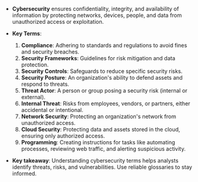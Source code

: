 

- **Cybersecurity** ensures confidentiality, integrity, and availability of information by protecting networks, devices, people, and data from unauthorized access or exploitation.

- **Key Terms**:
  1. **Compliance**: Adhering to standards and regulations to avoid fines and security breaches.
  2. **Security Frameworks**: Guidelines for risk mitigation and data protection.
  3. **Security Controls**: Safeguards to reduce specific security risks.
  4. **Security Posture**: An organization's ability to defend assets and respond to threats.
  5. **Threat Actor**: A person or group posing a security risk (internal or external).
  6. **Internal Threat**: Risks from employees, vendors, or partners, either accidental or intentional.
  7. **Network Security**: Protecting an organization's network from unauthorized access.
  8. **Cloud Security**: Protecting data and assets stored in the cloud, ensuring only authorized access.
  9. **Programming**: Creating instructions for tasks like automating processes, reviewing web traffic, and alerting suspicious activity.

- **Key takeaway**: Understanding cybersecurity terms helps analysts identify threats, risks, and vulnerabilities. Use reliable glossaries to stay informed.